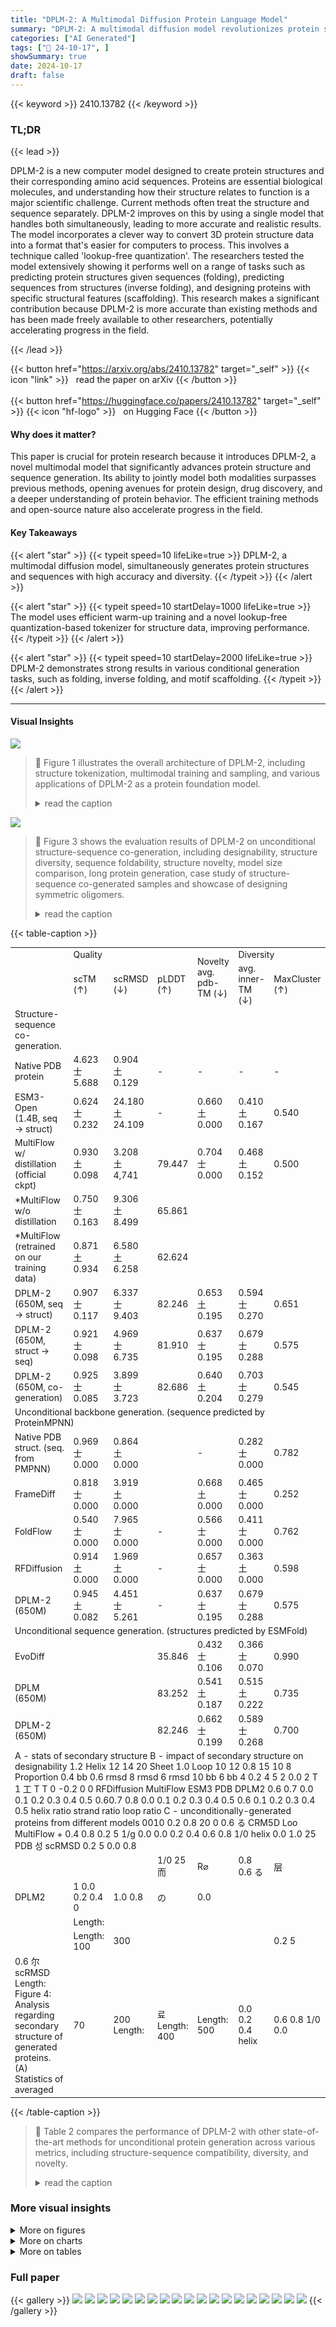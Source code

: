 ```yaml
---
title: "DPLM-2: A Multimodal Diffusion Protein Language Model"
summary: "DPLM-2: A multimodal diffusion model revolutionizes protein structure & sequence generation, achieving superior accuracy and diversity via efficient training and structure tokenization."
categories: ["AI Generated"]
tags: ["🔖 24-10-17", ]
showSummary: true
date: 2024-10-17
draft: false
---
```


{{< keyword >}} 2410.13782 {{< /keyword >}}

### TL;DR


{{< lead >}}

DPLM-2 is a new computer model designed to create protein structures and their corresponding amino acid sequences.  Proteins are essential biological molecules, and understanding how their structure relates to function is a major scientific challenge.  Current methods often treat the structure and sequence separately. DPLM-2 improves on this by using a single model that handles both simultaneously, leading to more accurate and realistic results. The model incorporates a clever way to convert 3D protein structure data into a format that's easier for computers to process. This involves a technique called 'lookup-free quantization'.  The researchers tested the model extensively showing it performs well on a range of tasks such as predicting protein structures given sequences (folding), predicting sequences from structures (inverse folding), and designing proteins with specific structural features (scaffolding). This research makes a significant contribution because DPLM-2 is more accurate than existing methods and has been made freely available to other researchers, potentially accelerating progress in the field.

{{< /lead >}}


{{< button href="https://arxiv.org/abs/2410.13782" target="_self" >}}
{{< icon "link" >}} &nbsp; read the paper on arXiv
{{< /button >}}
<br><br>
{{< button href="https://huggingface.co/papers/2410.13782" target="_self" >}}
{{< icon "hf-logo" >}} &nbsp; on Hugging Face
{{< /button >}}

#### Why does it matter?
This paper is crucial for protein research because it introduces DPLM-2, a novel multimodal model that significantly advances protein structure and sequence generation.  Its ability to jointly model both modalities surpasses previous methods, opening avenues for protein design, drug discovery, and a deeper understanding of protein behavior. The efficient training methods and open-source nature also accelerate progress in the field.
#### Key Takeaways

{{< alert "star" >}}
{{< typeit speed=10 lifeLike=true >}} DPLM-2, a multimodal diffusion model, simultaneously generates protein structures and sequences with high accuracy and diversity. {{< /typeit >}}
{{< /alert >}}

{{< alert "star" >}}
{{< typeit speed=10 startDelay=1000 lifeLike=true >}} The model uses efficient warm-up training and a novel lookup-free quantization-based tokenizer for structure data, improving performance. {{< /typeit >}}
{{< /alert >}}

{{< alert "star" >}}
{{< typeit speed=10 startDelay=2000 lifeLike=true >}} DPLM-2 demonstrates strong results in various conditional generation tasks, such as folding, inverse folding, and motif scaffolding. {{< /typeit >}}
{{< /alert >}}

------
#### Visual Insights



![](https://ai-paper-reviewer.com/2410.13782/figures_2_0.png)

> 🔼 Figure 1 illustrates the overall architecture of DPLM-2, including structure tokenization, multimodal training and sampling, and various applications of DPLM-2 as a protein foundation model.
> <details>
> <summary>read the caption</summary>
> Figure 1: Overall illustration of DPLM-2. (A) Structure tokenization consists of a GVP-based encoder to yield invariant backbone geometric features, a lookup-free quantizer (LFQ) to discretize encoded structural features into structure tokens within a codebook, and an IPA-based decoder as de-tokenizer to convert structure tokens back to backbone atomic coordinates. (B) Multimodal learning and generation of protein structure and sequence with DPLM-2. (C) Various applications of DPLM-2 as a protein foundation model: (1) unconditional protein sequence-structure mixed-modal co-generation; (2) protein sequence-structure joint representation for predictive tasks; (3) structure prediction; (4) fixed-backbone sequence generation; (5) conditional protein generation with structure-sequence mixed-modal input and output.
> </details>





![](https://ai-paper-reviewer.com/2410.13782/charts_7_0.png)

> 🔼 Figure 3 shows the evaluation results of DPLM-2 on unconditional structure-sequence co-generation, including designability, structure diversity, sequence foldability, structure novelty, model size comparison, long protein generation, case study of structure-sequence co-generated samples and showcase of designing symmetric oligomers.
> <details>
> <summary>read the caption</summary>
> Figure 3: Evaluation of DPLM-2 on unconditional structure-sequence co-generation. Here for designability of co-generated proteins, we use ESMFold to obtain refolded structure of DPLM-2-generated sequence and measure the structural similarity between DPLM-2-generated structure and the refolded structure, which aims to measure the compatibility of the co-generated structure and sequence pairs.
> </details>





{{< table-caption >}}
<table id='3' style='font-size:14px'><tr><td></td><td colspan="3">Quality</td><td rowspan="2">Novelty avg. pdb-TM (↓)</td><td colspan="2">Diversity</td></tr><tr><td></td><td>scTM (↑)</td><td>scRMSD (↓)</td><td>pLDDT (↑)</td><td>avg. inner-TM (↓)</td><td>MaxCluster (↑)</td></tr><tr><td>Structure-sequence co-generation.</td><td></td><td></td><td></td><td></td><td></td><td></td></tr><tr><td>Native PDB protein</td><td>4.623 士 5.688</td><td>0.904 土 0.129</td><td>-</td><td>-</td><td>-</td><td>-</td></tr><tr><td>ESM3-Open (1.4B, seq → struct)</td><td>0.624 士 0.232</td><td>24.180 土 24.109</td><td>-</td><td>0.660 土 0.000</td><td>0.410 土 0.167</td><td>0.540</td></tr><tr><td>MultiFlow w/ distillation (official ckpt)</td><td>0.930 土 0.098</td><td>3.208 土 4,741</td><td>79.447</td><td>0.704 士 0.000</td><td>0.468 土 0.152</td><td>0.500</td></tr><tr><td>*MultiFlow w/o distillation</td><td>0.750 士 0.163</td><td>9.306 土 8.499</td><td>65.861</td><td></td><td></td><td></td></tr><tr><td>*MultiFlow (retrained on our training data)</td><td>0.871 土 0.934</td><td>6.580 土 6.258</td><td>62.624</td><td></td><td></td><td></td></tr><tr><td>DPLM-2 (650M, seq → struct)</td><td>0.907 士 0.117</td><td>6.337 士 9.403</td><td>82.246</td><td>0.653 土 0.195</td><td>0.594 士 0.270</td><td>0.651</td></tr><tr><td>DPLM-2 (650M, struct → seq)</td><td>0.921 士 0.098</td><td>4.969 士 6.735</td><td>81.910</td><td>0.637 士 0.195</td><td>0.679 士 0.288</td><td>0.575</td></tr><tr><td>DPLM-2 (650M, co-generation)</td><td>0.925 士 0.085</td><td>3.899 士 3.723</td><td>82.686</td><td>0.640 土 0.204</td><td>0.703 士 0.279</td><td>0.545</td></tr><tr><td colspan="7">Unconditional backbone generation. (sequence predicted by ProteinMPNN)</td></tr><tr><td>Native PDB struct. (seq. from PMPNN)</td><td>0.969 士 0.000</td><td>0.864 土 0.000</td><td></td><td>-</td><td>0.282 士 0.000</td><td>0.782</td></tr><tr><td>FrameDiff</td><td>0.818 士 0.000</td><td>3.919 土 0.000</td><td></td><td>0.668 土 0.000</td><td>0.465 士 0.000</td><td>0.252</td></tr><tr><td>FoldFlow</td><td>0.540 士 0.000</td><td>7.965 士 0.000</td><td>-</td><td>0.566 士 0.000</td><td>0.411 士 0.000</td><td>0.762</td></tr><tr><td>RFDiffusion</td><td>0.914 土 0.000</td><td>1.969 土 0.000</td><td>-</td><td>0.657 士 0.000</td><td>0.363 土 0.000</td><td>0.598</td></tr><tr><td>DPLM-2 (650M)</td><td>0.945 土 0.082</td><td>4.451 士 5.261</td><td>-</td><td>0.637 士 0.195</td><td>0.679 士 0.288</td><td>0.575</td></tr><tr><td colspan="7">Unconditional sequence generation. (structures predicted by ESMFold)</td></tr><tr><td>EvoDiff</td><td></td><td></td><td>35.846</td><td>0.432 士 0.106</td><td>0.366 士 0.070</td><td>0.990</td></tr><tr><td>DPLM (650M)</td><td></td><td></td><td>83.252</td><td>0.541 土 0.187</td><td>0.515 土 0.222</td><td>0.735</td></tr><tr><td>DPLM-2 (650M)</td><td></td><td></td><td>82.246</td><td>0.662 士 0.199</td><td>0.589 士 0.268</td><td>0.700</td></tr><tr><td colspan="7">A - stats of secondary structure B - impact of secondary structure on designability 1.2 Helix 12 14 20 Sheet 1.0 Loop 10 12 0.8 15 10 8 Proportion 0.4 bb 0.6 rmsd 8 rmsd 6 rmsd 10 bb 6 bb 4 0.2 4 5 2 0.0 2 T 1 工 T T 0 -0.2 0 0 RFDiffusion MultiFlow ESM3 PDB DPLM2 0.6 0.7 0.0 0.1 0.2 0.3 0.4 0.5 0.60.7 0.8 0.0 0.1 0.2 0.3 0.4 0.5 0.6 0.1 0.2 0.3 0.4 0.5 helix ratio strand ratio loop ratio C - unconditionally-generated proteins from different models 0010 0.2 0.8 20 0 0.6 る CRM5D Loo MultiFlow + 0.4 0.8 0.2 5 1/g 0.0 0.0 0.2 0.4 0.6 0.8 1/0 helix 0.0 1.0 25 PDB 성 scRMSD 0.2 5 0.0 0.8</td></tr><tr><td></td><td></td><td></td><td>1/0 25 而</td><td>R⌀</td><td>0.8 0.6 る</td><td>层</td></tr><tr><td>DPLM2</td><td>1 0.0 0.2 0.4 0</td><td>1.0 0.8</td><td>の</td><td>0.0</td><td></td><td></td></tr><tr><td></td><td>Length:</td><td></td><td></td><td></td><td></td><td></td></tr><tr><td></td><td>Length: 100</td><td>300</td><td></td><td></td><td></td><td>0.2 5</td></tr><tr><td>0.6 尔 scRMSD Length: Figure 4: Analysis regarding secondary structure of generated proteins. (A) Statistics of averaged</td><td>70</td><td>200 Length:</td><td>료 Length: 400</td><td>Length: 500</td><td>0.0 0.2 0.4 helix</td><td>0.6 0.8 1/0 0.0</td></tr></table>{{< /table-caption >}}

> 🔼 Table 2 compares the performance of DPLM-2 with other state-of-the-art methods for unconditional protein generation across various metrics, including structure-sequence compatibility, diversity, and novelty.
> <details>
> <summary>read the caption</summary>
> Table 2: Benchmarking comparison of unconditional protein generation, in terms of structure-sequence co-generation, backbone-only generation, and sequence-only generation. For each method, we generate 100 samples for lengths in [100, 200, 300, 400, 500]. * denotes Multiflow variants retrained by us using different dataset – native PDB data without ProteinMPNN distillation and the same training data as DPLM-2 (i.e., PDB+SwissProt), respectively.
> </details>



### More visual insights

<details>
<summary>More on figures
</summary>


![](https://ai-paper-reviewer.com/2410.13782/figures_4_0.png)

> 🔼 Figure 1 illustrates the overall architecture of DPLM-2, including structure tokenization, multimodal training and sampling, and various applications of DPLM-2 as a protein foundation model.
> <details>
> <summary>read the caption</summary>
> Figure 1: Overall illustration of DPLM-2. (A) Structure tokenization consists of a GVP-based encoder to yield invariant backbone geometric features, a lookup-free quantizer (LFQ) to discretize encoded structural features into structure tokens within a codebook, and an IPA-based decoder as de-tokenizer to convert structure tokens back to backbone atomic coordinates. (B) Multimodal learning and generation of protein structure and sequence with DPLM-2. (C) Various applications of DPLM-2 as a protein foundation model: (1) unconditional protein sequence-structure mixed-modal co-generation; (2) protein sequence-structure joint representation for predictive tasks; (3) structure prediction; (4) fixed-backbone sequence generation; (5) conditional protein generation with structure-sequence mixed-modal input and output.
> </details>



![](https://ai-paper-reviewer.com/2410.13782/figures_7_0.png)

> 🔼 Figure 1 illustrates the overall architecture of DPLM-2, showing its structure tokenization, multimodal training and sampling process, and various applications in protein generation and prediction tasks.
> <details>
> <summary>read the caption</summary>
> Figure 1: Overall illustration of DPLM-2. (A) Structure tokenization consists of a GVP-based encoder to yield invariant backbone geometric features, a lookup-free quantizer (LFQ) to discretize encoded structural features into structure tokens within a codebook, and an IPA-based decoder as de-tokenizer to convert structure tokens back to backbone atomic coordinates. (B) Multimodal learning and generation of protein structure and sequence with DPLM-2. (C) Various applications of DPLM-2 as a protein foundation model: (1) unconditional protein sequence-structure mixed-modal co-generation; (2) protein sequence-structure joint representation for predictive tasks; (3) structure prediction; (4) fixed-backbone sequence generation; (5) conditional protein generation with structure-sequence mixed-modal input and output.
> </details>



![](https://ai-paper-reviewer.com/2410.13782/figures_7_1.png)

> 🔼 Figure 1 illustrates the overall architecture of DPLM-2, including structure tokenization, multimodal training and sampling, and various applications in protein generation and prediction tasks.
> <details>
> <summary>read the caption</summary>
> Figure 1: Overall illustration of DPLM-2. (A) Structure tokenization consists of a GVP-based encoder to yield invariant backbone geometric features, a lookup-free quantizer (LFQ) to discretize encoded structural features into structure tokens within a codebook, and an IPA-based decoder as de-tokenizer to convert structure tokens back to backbone atomic coordinates. (B) Multimodal learning and generation of protein structure and sequence with DPLM-2. (C) Various applications of DPLM-2 as a protein foundation model: (1) unconditional protein sequence-structure mixed-modal co-generation; (2) protein sequence-structure joint representation for predictive tasks; (3) structure prediction; (4) fixed-backbone sequence generation; (5) conditional protein generation with structure-sequence mixed-modal input and output.
> </details>



![](https://ai-paper-reviewer.com/2410.13782/figures_7_2.png)

> 🔼 Figure 3 shows the evaluation results of DPLM-2 on unconditional protein generation, illustrating its capability to generate high-quality, diverse, and novel protein sequences and structures simultaneously.
> <details>
> <summary>read the caption</summary>
> Figure 3: Evaluation of DPLM-2 on unconditional structure-sequence co-generation. Here for designability of co-generated proteins, we use ESMFold to obtain refolded structure of DPLM-2-generated sequence and measure the structural similarity between DPLM-2-generated structure and the refolded structure, which aims to measure the compatibility of the co-generated structure and sequence pairs.
> </details>



</details>



<details>
<summary>More on charts
</summary>


![](https://ai-paper-reviewer.com/2410.13782/charts_7_1.png)

> 🔼 Figure 3 displays the evaluation results of DPLM-2 on unconditional structure-sequence co-generation, showing its ability to generate diverse and high-quality protein with simultaneous structure-sequence co-generation across various lengths.
> <details>
> <summary>read the caption</summary>
> Figure 3: Evaluation of DPLM-2 on unconditional structure-sequence co-generation. Here for designability of co-generated proteins, we use ESMFold to obtain refolded structure of DPLM-2-generated sequence and measure the structural similarity between DPLM-2-generated structure and the refolded structure, which aims to measure the compatibility of the co-generated structure and sequence pairs.
> </details>


![](https://ai-paper-reviewer.com/2410.13782/charts_7_2.png)

> 🔼 Figure 3 displays the results of evaluating DPLM-2's performance on unconditional protein structure and sequence co-generation across various protein lengths, assessing aspects such as structure-sequence compatibility, structure diversity, sequence foldability, and structure novelty.
> <details>
> <summary>read the caption</summary>
> Figure 3: Evaluation of DPLM-2 on unconditional structure-sequence co-generation. Here for designability of co-generated proteins, we use ESMFold to obtain refolded structure of DPLM-2-generated sequence and measure the structural similarity between DPLM-2-generated structure and the refolded structure, which aims to measure the compatibility of the co-generated structure and sequence pairs.
> </details>


![](https://ai-paper-reviewer.com/2410.13782/charts_7_3.png)

> 🔼 Figure 3 shows the evaluation of DPLM-2's performance on unconditional protein generation across various metrics, including designability, diversity, novelty, and sequence length.
> <details>
> <summary>read the caption</summary>
> Figure 3: Evaluation of DPLM-2 on unconditional structure-sequence co-generation. Here for designability of co-generated proteins, we use ESMFold to obtain refolded structure of DPLM-2-generated sequence and measure the structural similarity between DPLM-2-generated structure and the refolded structure, which aims to measure the compatibility of the co-generated structure and sequence pairs.
> </details>


![](https://ai-paper-reviewer.com/2410.13782/charts_7_4.png)

> 🔼 Figure 3 shows the evaluation results of DPLM-2 on unconditional protein generation, illustrating the model's ability to generate high-quality, diverse, and novel protein sequences and structures simultaneously.
> <details>
> <summary>read the caption</summary>
> Figure 3: Evaluation of DPLM-2 on unconditional structure-sequence co-generation. Here for designability of co-generated proteins, we use ESMFold to obtain refolded structure of DPLM-2-generated sequence and measure the structural similarity between DPLM-2-generated structure and the refolded structure, which aims to measure the compatibility of the co-generated structure and sequence pairs.
> </details>


![](https://ai-paper-reviewer.com/2410.13782/charts_10_0.png)

> 🔼 The chart compares the performance of different models (EvoDiff, DPLM, ESM3, DPLM2, RFDiff) on motif-scaffolding tasks using sequence-based, structure-based, and co-generation approaches, showing the number of solved problems and success rates.
> <details>
> <summary>read the caption</summary>
> Figure 5: Evaluation of motif-scaffolding w.r.t. success rate and num. of solved problems.
> </details>


</details>



<details>
<summary>More on tables
</summary>


{{< table-caption >}}
<br><table id='5' style='font-size:14px'><tr><td rowspan="2">sequence pre-training</td><td rowspan="2">synthetic structures</td><td colspan="2">length 100</td><td colspan="2">length 200</td><td colspan="2">length 300</td><td colspan="2">length 400</td><td colspan="2">length 500</td></tr><tr><td>scTM</td><td>clusters</td><td>scTM</td><td>clusters</td><td>scTM</td><td>clusters</td><td>scTM</td><td>clusters</td><td>scTM</td><td>clusters</td></tr><tr><td>X</td><td>X</td><td>0.9241</td><td>20</td><td>0.8674</td><td>34</td><td>0.7667</td><td>33</td><td>0.5016</td><td>25</td><td>0.4511</td><td>25</td></tr><tr><td>V</td><td>X</td><td>0.9610</td><td>26</td><td>0.9349</td><td>47</td><td>0.9169</td><td>38</td><td>0.8643</td><td>35</td><td>0.7673</td><td>52</td></tr><tr><td>X</td><td>V</td><td>0.8988</td><td>27</td><td>0.9182</td><td>15</td><td>0.9343</td><td>13</td><td>0.8518</td><td>21</td><td>0.8288</td><td>31</td></tr><tr><td></td><td>V</td><td>0.9348</td><td>35</td><td>0.9428</td><td>40</td><td>0.9232</td><td>48</td><td>0.9260</td><td>40</td><td>0.9012</td><td>32</td></tr></table>{{< /table-caption >}}
> 🔼 Table 8 shows the ablation study results on the self-mixup training strategy, demonstrating its effectiveness in improving the diversity of generated protein samples.
> <details>
> <summary>read the caption</summary>
> Table 8: Ablation study on the self-mixup training strategy.
> </details>

{{< table-caption >}}
<table id='11' style='font-size:14px'><tr><td rowspan="2">Models</td><td colspan="2">CAMEO 2022</td><td colspan="2">PDB date split</td></tr><tr><td>RMSD</td><td>TMscore</td><td>RMSD</td><td>TMscore</td></tr><tr><td>ESMFold</td><td>3.99/2.03</td><td>0.85/0.93</td><td>2.84/1.19</td><td>0.93/0.97</td></tr><tr><td>+PVQD</td><td>4.08/1.95</td><td>0.81/0.88</td><td>-</td><td>-</td></tr><tr><td>MultiFlow</td><td>17.84/17.96</td><td>0.50/0.46</td><td>15.64/16.08</td><td>0.53/0.49</td></tr><tr><td>ESM3</td><td>6.33/2.98</td><td>0.85/0.92</td><td>4.94/2.28</td><td>0.87/0.93</td></tr><tr><td>DPLM-2 (150M)</td><td>9.22/7.64</td><td>0.75/0.81</td><td>8.35/5.60</td><td>0.76/0.82</td></tr><tr><td>w/ folding SFT</td><td>7.66/4.37</td><td>0.80/0.86</td><td>6.00/3.41</td><td>0.83/0.88</td></tr><tr><td>DPLM-2 (650M)</td><td>7.37/4.89</td><td>0.79/0.86</td><td>5.67/3.33</td><td>0.83/0.88</td></tr><tr><td>w/ folding SFT</td><td>6.21/3.78</td><td>0.84/0.89</td><td>3.40/1.78</td><td>0.89/0.94</td></tr><tr><td>DPLM-2 (3B)</td><td>6.34/3.65</td><td>0.83/0.89</td><td>4.54/2.54</td><td>0.86/0.92</td></tr><tr><td>w/ folding SFT</td><td>5.71/3.23</td><td>0.85/0.90</td><td>3.15/1.69</td><td>0.90/0.95</td></tr></table>{{< /table-caption >}}
> 🔼 Table 4 presents a comparison of the structure prediction performance of DPLM-2 against several other models on the CAMEO 2022 and PDB datasets, using RMSD and TMscore metrics.
> <details>
> <summary>read the caption</summary>
> Table 4: Structure prediction performance comparison between DPLM-2 and different baseline approaches on CAMEO 2022 datasets. †: PVQD results are quoted from Liu et al. (2023).
> </details>

{{< table-caption >}}
<br><table id='6' style='font-size:16px'><tr><td rowspan="2">Models</td><td colspan="2">CAMEO 2022</td><td colspan="2">PDB date split</td></tr><tr><td>AAR</td><td>scTM</td><td>AAR</td><td>scTM</td></tr><tr><td>MultiFlow</td><td>32.28/33.58</td><td>0.87/0.94</td><td>37.74/37.59</td><td>0.94/0.96</td></tr><tr><td>ESM3</td><td>47.06/46.24</td><td>0.90/0.95</td><td>49.50/49.42</td><td>0.94/0.97</td></tr><tr><td>DPLM-2 (150M)</td><td>45.22/46.12</td><td>0.87/0.93</td><td>48.83/47.96</td><td>0.89/0.95</td></tr><tr><td>DPLM-2 (650M)</td><td>49.01/50.10</td><td>0.88/0.93</td><td>54.80/53/07</td><td>0.91/0.96</td></tr><tr><td>DPLM-2 (3B)</td><td>52.36/53.72</td><td>0.89/0.95</td><td>61.67/57.91</td><td>0.92/0.96</td></tr></table>{{< /table-caption >}}
> 🔼 Table 5 presents the results of inverse folding task using different models, showing the amino acid recovery (AAR) and structure consistency (scTM) for CAMEO 2022 and PDB datasets.
> <details>
> <summary>read the caption</summary>
> Table 5: Comparison on inverse folding task.
> </details>

{{< table-caption >}}
<br><table id='14' style='font-size:14px'><tr><td rowspan="3">Models</td><td rowspan="2">Thermostability</td><td rowspan="2">HumanPPI</td><td rowspan="2">Metal Ion Binding</td><td rowspan="2">EC</td><td colspan="3">GO</td><td colspan="2">DeepLoc</td></tr><tr><td>MF</td><td>BP</td><td>CC</td><td>Subcellular</td><td>Binary</td></tr><tr><td>Spearman' S P</td><td>Acc (%)</td><td>Acc (%)</td><td>Fmax</td><td>Fmax</td><td>Fmax</td><td>Fmax</td><td>Acc (%)</td><td>Acc (%)</td></tr><tr><td>†SaProt (650M)</td><td>0.724</td><td>86.41</td><td>75.75</td><td>0.884</td><td>0.678</td><td>0.356</td><td>0.414</td><td>85.57</td><td>93.55</td></tr><tr><td>+MIF-ST (Yang et al., 2022b)</td><td>0.694</td><td>75.54</td><td>75.08</td><td>0.803</td><td>0.627</td><td>0.239</td><td>0.248</td><td>78.96</td><td>91.76</td></tr><tr><td>ESM2 (650M)</td><td>0.691</td><td>84.78</td><td>71.88</td><td>0.866</td><td>0.676</td><td>0.344</td><td>0.402</td><td>83.68</td><td>92.28</td></tr><tr><td>DPLM (650M)</td><td>0.695</td><td>86.41</td><td>75.15</td><td>0.875</td><td>0.680</td><td>0.357</td><td>0.409</td><td>84.56</td><td>93.09</td></tr><tr><td>DPLM-2 (650M)</td><td>0.714</td><td>84.44</td><td>74.28</td><td>0.878</td><td>0.680</td><td>0.359</td><td>0.411</td><td>82.98</td><td>93.64</td></tr></table>{{< /table-caption >}}
> 🔼 Table 6 presents the performance comparison of different models on various protein predictive downstream tasks, including thermostability, HumanPPI, metal ion binding, EC, GO (MF, BP, CC), DeepLoc (subcellular and binary).
> <details>
> <summary>read the caption</summary>
> Table 6: Performance on various protein predictive downstream tasks. †: benchmarked results are quoted from Su et al. (2023).
> </details>

{{< table-caption >}}
<br><table id='7' style='font-size:14px'><tr><td rowspan="2">Mixup strategy</td><td colspan="2">length 100</td><td colspan="2">length 200</td><td colspan="2">length 300</td><td colspan="2">length 400</td><td colspan="2">length 500</td></tr><tr><td>scTM</td><td>clusters</td><td>scTM</td><td>clusters</td><td>scTM</td><td>clusters</td><td>scTM</td><td>clusters</td><td>scTM</td><td>clusters</td></tr><tr><td>X</td><td>0.9237</td><td>44</td><td>0.9180</td><td>53</td><td>0.9147</td><td>48</td><td>0.9059</td><td>42</td><td>0.8896</td><td>33</td></tr><tr><td>V</td><td>0.8812</td><td>62</td><td>0.8820</td><td>62</td><td>0.9172</td><td>59</td><td>0.9099</td><td>54</td><td>0.8845</td><td>38</td></tr></table>{{< /table-caption >}}
> 🔼 Table 8 shows the ablation study results on the self-mixup training strategy, demonstrating that the self-mixup training strategy effectively enhances the diversity of samples.
> <details>
> <summary>read the caption</summary>
> Table 8: Ablation study on the self-mixup training strategy.
> </details>

{{< table-caption >}}
<br><table id='3' style='font-size:14px'><tr><td>prediction motif-preserving designability</td><td>seqpred: V structpred: x RMSD (ESMFold ( seqpred) [motif] , structnative [motif] )<1.0 pLDDT (ESMFold( seqpred) )>70</td></tr><tr><td>structure-based</td><td>seqpred: x structpred: V</td></tr><tr><td>prediction motif-preserving designability</td><td>RMSD ( ESMFold ( PMPNN ( structpred) ) [motif] , structnative [motif] )<1.0 TMScore (ESMFold (PMPNN ( structpred) ) , structpred)>0.8</td></tr><tr><td>co-generation prediction motif-preserving designability</td><td>seqpred⌀ V structpred: V RMSD (ESMFold ( seqpred) [motif] , structnative [motif] )<1.0 TMScore (ESMFold( seqpred) , structpred)>0.8</td></tr></table>{{< /table-caption >}}
> 🔼 Table 2 provides a quantitative comparison of DPLM-2's unconditional protein generation performance against various baselines across different metrics, including quality, novelty, and diversity, for different protein lengths and generation methods.
> <details>
> <summary>read the caption</summary>
> Table 2: Benchmarking comparison of unconditional protein generation, in terms of structure-sequence co-generation, backbone-only generation, and sequence-only generation. For each method, we generate 100 samples for lengths in [100, 200, 300, 400, 500]. * denotes Multiflow variants retrained by us using different dataset – native PDB data without ProteinMPNN distillation and the same training data as DPLM-2 (i.e., PDB+SwissProt), respectively.
> </details>

{{< table-caption >}}
<br><table id='2' style='font-size:14px'><tr><td rowspan="2"></td><td colspan="4">sequence-based</td><td colspan="2">structure-based</td><td colspan="3">co-generation</td></tr><tr><td>EvoDiff</td><td>DPLM</td><td>ESM3</td><td>DPLM2</td><td>*RFDiffusion</td><td>*DPLM2</td><td>ESM3</td><td>DPLM2</td><td>*DPLM2</td></tr><tr><td>1BCF</td><td>0.00</td><td>0.00</td><td>0.89</td><td>0.01</td><td>1.00</td><td>0.07</td><td>0.23</td><td>0.01</td><td>0.05</td></tr><tr><td>1PRW</td><td>0.61</td><td>0.83</td><td>0.96</td><td>0.86</td><td>0.08</td><td>0.96</td><td>0.54</td><td>0.84</td><td>0.95</td></tr><tr><td>1QJG</td><td>0.00</td><td>0.00</td><td>0.02</td><td>0.03</td><td>0.00</td><td>0.00</td><td>0.03</td><td>0.02</td><td>0.05</td></tr><tr><td>1YCR</td><td>0.02</td><td>0.38</td><td>0.41</td><td>0.77</td><td>0.74</td><td>0.93</td><td>0.18</td><td>0.53</td><td>0.98</td></tr><tr><td>2KL8</td><td>0.04</td><td>0.08</td><td>0.11</td><td>0.47</td><td>0.88</td><td>0.94</td><td>0.11</td><td>0.57</td><td>1.00</td></tr><tr><td>3IXT</td><td>0.06</td><td>0.17</td><td>0.18</td><td>0.67</td><td>0.25</td><td>0.77</td><td>0.02</td><td>0.41</td><td>0.73</td></tr><tr><td>4JHW</td><td>0.00</td><td>0.00</td><td>0.00</td><td>0.00</td><td>0.00</td><td>0.00</td><td>0.00</td><td>0.00</td><td>0.00</td></tr><tr><td>4ZYP</td><td>0.00</td><td>0.00</td><td>0.03</td><td>0.16</td><td>0.40</td><td>0.51</td><td>0.08</td><td>0.10</td><td>0.64</td></tr><tr><td>5IUS</td><td>0.00</td><td>0.00</td><td>0.00</td><td>0.00</td><td>0.02</td><td>0.00</td><td>0.00</td><td>0.00</td><td>0.00</td></tr><tr><td>5TPN</td><td>0.00</td><td>0.00</td><td>0.03</td><td>0.00</td><td>0.61</td><td>0.06</td><td>0.01</td><td>0.00</td><td>0.00</td></tr><tr><td>5TRV _long</td><td>0.00</td><td>0.00</td><td>0.19</td><td>0.00</td><td>0.37</td><td>0.08</td><td>0.19</td><td>0.00</td><td>0.07</td></tr><tr><td>5TRV _med</td><td>0.00</td><td>0.00</td><td>0.16</td><td>0.03</td><td>0.24</td><td>0.07</td><td>0.16</td><td>0.02</td><td>0.19</td></tr><tr><td>5TRV_short</td><td>0.00</td><td>0.00</td><td>0.01</td><td>0.07</td><td>0.04</td><td>0.10</td><td>0.01</td><td>0.03</td><td>0.11</td></tr><tr><td>5WN9</td><td>0.00</td><td>0.00</td><td>0.02</td><td>0.00</td><td>0.00</td><td>0.20</td><td>0.00</td><td>0.00</td><td>0.00</td></tr><tr><td>5YUI</td><td>0.00</td><td>0.00</td><td>0.00</td><td>0.00</td><td>0.02</td><td>0.00</td><td>0.00</td><td>0.00</td><td>0.00</td></tr><tr><td>6E6R_long</td><td>0.01</td><td>0.65</td><td>0.07</td><td>0.91</td><td>0.86</td><td>0.92</td><td>0.04</td><td>0.78</td><td>1.00</td></tr><tr><td>6E6R_med</td><td>0.03</td><td>0.94</td><td>0.24</td><td>0.93</td><td>0.89</td><td>0.88</td><td>0.14</td><td>0.77</td><td>0.97</td></tr><tr><td>6E6R_short</td><td>0.07</td><td>0.87</td><td>0.09</td><td>0.86</td><td>0.39</td><td>0.78</td><td>0.06</td><td>0.64</td><td>0.99</td></tr><tr><td>6EXZ_long</td><td>0.00</td><td>0.01</td><td>0.32</td><td>0.61</td><td>0.76</td><td>0.63</td><td>0.13</td><td>0.44</td><td>0.95</td></tr><tr><td>6EXZ_med</td><td>0.00</td><td>0.00</td><td>0.31</td><td>0.66</td><td>0.49</td><td>0.63</td><td>0.31</td><td>0.55</td><td>0.96</td></tr><tr><td>6EXZ_short</td><td>0.00</td><td>0.00</td><td>0.31</td><td>0.66</td><td>0.39</td><td>0.41</td><td>0.28</td><td>0.58</td><td>0.87</td></tr><tr><td>7MRX_long</td><td>0.00</td><td>0.02</td><td>0.36</td><td>0.23</td><td>0.09</td><td>0.32</td><td>0.37</td><td>0.20</td><td>0.73</td></tr><tr><td>7MRX_med</td><td>0.00</td><td>0.31</td><td>0.65</td><td>0.28</td><td>0.11</td><td>0.31</td><td>0.59</td><td>0.22</td><td>0.70</td></tr><tr><td>7MRX. _short</td><td>0.00</td><td>0.34</td><td>0.68</td><td>0.26</td><td>0.02</td><td>0.41</td><td>0.74</td><td>0.24</td><td>0.88</td></tr><tr><td>pass rate</td><td>7/24</td><td>11/24</td><td>21/24</td><td>18/24</td><td>20/24</td><td>20/24</td><td>20/24</td><td>18/24</td><td>19/24</td></tr><tr><td>avg. success rate</td><td>0.04</td><td>0.19</td><td>0.25</td><td>0.35</td><td>0.40</td><td>0.42</td><td>0.18</td><td>0.29</td><td>0.53</td></tr></table>{{< /table-caption >}}
> 🔼 Table 2 presents a quantitative comparison of unconditional protein generation performance metrics (quality, novelty, and diversity) across different models, including variations of Multiflow and DPLM-2, for various protein lengths.
> <details>
> <summary>read the caption</summary>
> Table 2: Benchmarking comparison of unconditional protein generation, in terms of structure-sequence co-generation, backbone-only generation, and sequence-only generation. For each method, we generate 100 samples for lengths in [100, 200, 300, 400, 500]. * denotes Multiflow variants retrained by us using different dataset – native PDB data without ProteinMPNN distillation and the same training data as DPLM-2 (i.e., PDB+SwissProt), respectively.
> </details>

</details>


### Full paper

{{< gallery >}}
<img src="https://ai-paper-reviewer.com/2410.13782/1.png" class="grid-w50 md:grid-w33 xl:grid-w25" />
<img src="https://ai-paper-reviewer.com/2410.13782/2.png" class="grid-w50 md:grid-w33 xl:grid-w25" />
<img src="https://ai-paper-reviewer.com/2410.13782/3.png" class="grid-w50 md:grid-w33 xl:grid-w25" />
<img src="https://ai-paper-reviewer.com/2410.13782/4.png" class="grid-w50 md:grid-w33 xl:grid-w25" />
<img src="https://ai-paper-reviewer.com/2410.13782/5.png" class="grid-w50 md:grid-w33 xl:grid-w25" />
<img src="https://ai-paper-reviewer.com/2410.13782/6.png" class="grid-w50 md:grid-w33 xl:grid-w25" />
<img src="https://ai-paper-reviewer.com/2410.13782/7.png" class="grid-w50 md:grid-w33 xl:grid-w25" />
<img src="https://ai-paper-reviewer.com/2410.13782/8.png" class="grid-w50 md:grid-w33 xl:grid-w25" />
<img src="https://ai-paper-reviewer.com/2410.13782/9.png" class="grid-w50 md:grid-w33 xl:grid-w25" />
<img src="https://ai-paper-reviewer.com/2410.13782/10.png" class="grid-w50 md:grid-w33 xl:grid-w25" />
<img src="https://ai-paper-reviewer.com/2410.13782/11.png" class="grid-w50 md:grid-w33 xl:grid-w25" />
<img src="https://ai-paper-reviewer.com/2410.13782/12.png" class="grid-w50 md:grid-w33 xl:grid-w25" />
<img src="https://ai-paper-reviewer.com/2410.13782/13.png" class="grid-w50 md:grid-w33 xl:grid-w25" />
<img src="https://ai-paper-reviewer.com/2410.13782/14.png" class="grid-w50 md:grid-w33 xl:grid-w25" />
<img src="https://ai-paper-reviewer.com/2410.13782/15.png" class="grid-w50 md:grid-w33 xl:grid-w25" />
<img src="https://ai-paper-reviewer.com/2410.13782/16.png" class="grid-w50 md:grid-w33 xl:grid-w25" />
<img src="https://ai-paper-reviewer.com/2410.13782/17.png" class="grid-w50 md:grid-w33 xl:grid-w25" />
<img src="https://ai-paper-reviewer.com/2410.13782/18.png" class="grid-w50 md:grid-w33 xl:grid-w25" />
<img src="https://ai-paper-reviewer.com/2410.13782/19.png" class="grid-w50 md:grid-w33 xl:grid-w25" />
{{< /gallery >}}